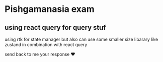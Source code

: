 # Pishgamanasia exam

using react query for query stuf
---
using rtk for state manager but also can use some smaller size libarary like zustand in combination with react query

send back to me your response ❤️
